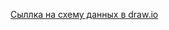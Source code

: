 [Сыллка на схему данных в draw.io](https://viewer.diagrams.net/?tags=%7B%7D&lightbox=1&highlight=0000ff&edit=_blank&layers=1&nav=1&title=%D0%94%D0%B8%D0%B0%D0%B3%D1%80%D0%B0%D0%BC%D0%BC%D0%B0%20%D0%B1%D0%B5%D0%B7%20%D0%BD%D0%B0%D0%B7%D0%B2%D0%B0%D0%BD%D0%B8%D1%8F.drawio#R%3Cmxfile%3E%3Cdiagram%20name%3D%22%D0%A1%D1%82%D1%80%D0%B0%D0%BD%D0%B8%D1%86%D0%B0%20%E2%80%94%201%22%20id%3D%22ycqyJdKULgwVlFHJJV2L%22%3E7Z1dc%2BI4FoZ%2FTap2L5ryt81lIOmd2Ul6MyG1Oz03W2oswDPGYozoQP%2F6kbAEBtnYBvxBpK5UNRJGCJ9XeuSjI%2BnOHM7X%2F4rBYvaMfBjeGZq%2FvjMf7gzDck2T%2FEdzNknOJ1NzvSRrGgd%2BkqnvM0bBD8gyNZa7Cny4PLgQIxTiYHGYOUZRBMf4IA%2FEMXo%2FvGyCwsNvXYApFDJGYxCKuf8LfDxLcj3D3ef%2FBIPpjH%2Bz7vSTd%2BaAX8x%2ByXIGfPSeyjIf78xhjBBOXs3XQxjS28fvS%2FK5zznv7ioWwwiX%2BcDi978MB%2F%2F%2F7V6L1%2BvJX6N%2FTyejTzq30HcQrthPHocBKXLJao03%2FFaQH7CgLzH4RrMGSwxizCxmaiSD2ACDIIIxydC36TAEi2WwvTzJmQWh%2FwQ2aIV5QTw1mARr6L8mBqPXEts9kcJokhY%2BIYWPWGXo2yAMphF5PSZ1pd84iOGS1OUJLDG7YobnIXs5CcJwiEIUb3%2BJ6QPoTcbbnxCjP2HqHWfswW8T8g67KzDGcJ17w%2FWdGUkLgGgOcbwhl3D5az0t%2FY8VwJqCo3GJv%2B91pbtOz05yZ2lV2exSwNQ83X3Z3uDkBbN5Jftbgv1PG%2F6VangwQ3Hwg5o7ZOZJi2Gbfg%2FmIYhI4wD%2BUdYAbbsDTVAIzfFjtHgD8RRilrFAARUjqYg9IH%2FkRgw1co9sUrEhSev7NPmjl8d4iCJiWKJEWgYkgniHVBQDjBas0BBOePkxu8309TeEMZozzfDqUhHyLN6EtxWDcUCMAOPRAoyDaJqSGtcpWGF0pL4I0dLKyetUixVVx3RlllaVWZ%2BobEFUL7%2Fkyor8ZByA8JV03yCabrsW1puDvS4ybbez17EhjzsLRO70JNyabhb4PiQdx%2BB9FmBIbUcveif8OuwyOmt%2BK9v8KXtzw5Y1Nitsb4DKpYGQ3IgIYNK2V5G%2FFBS0q%2BclonIEUQ0pqH4mr7Sfv7w1qS8On%2BTawTKRwFPySedIgLYcAlzn9z9W5f7ntCRLFtiIKl3FT5GfWpf1e5qfThf46ZUXVQ29G%2FQD%2FuGPBk9XVnj2BUV9AXNa2f%2Fevw5%2Fun%2F9h65p%2F%2BwUQiWQnZzItDSFzA%2BFzH4HkGnpCpm12N7Ssm3%2F4ZFpGYKiHucgCBUzW9WdpMwU3fSKmbfMTN3oAjQrOP8VNKt0XjnG%2F%2FjQzPD8z%2BjtTEHTVsxsWHaSMlOcMJiTb4yJwNTkdrHETk9um4bV404lhjS772YIzMvomXaZNSCtVX98RnPu6thJv7CrcU4Ob7K6miwl1Di2EX3ol85BZ1i38WnpS0wmq%2FPbEp3fzwwE15k8vlgYTcwn16CcE%2BMK%2B6pKKlVcE1Li9VB4KfFoXh9esiZpm8WLfW1%2F88V9yOVP0xfYy5bVS2yLXuKrT6zWj5duiEVCnLTq1lU4OTGB2TBOru2JvXGcyOo%2FtUX%2F6a8rEOEAb27jQaUbOpGQJKKzU5GkeZJkTus1jJIKHlAZUJJjsI%2BPEtEBOsIAr5bq2eQMuUhIFNFrqojSAlHs1onCvW0pJXxueyqlXab0JWWKI3o9CVOm8FamUbohE%2FlY4ojogP4U8hkt0g3P0BRFIHzc5w5iWh%2FIGbG%2F5gltRUGN8wfEeMPYwiJqUqYj5ok3v%2FEOgya%2B0kTP5smHdfrNh80u5d%2FTrSNI8vGV6PANPYNok7zxOQgPwLa%2FcA4i%2Fz9b0W7fSF3og%2BVs%2Bzt0lngBmN5zkkPGaJq3Uxm9J7kaY1lLtIrH8OTNZk5FzMmYe6XnZQs0hiHAwffDutTAFdH7uYjRH0TLKj6nuM8p2HzC65lu%2FuYTRr9fblSx24ilBvO3uvXEDQ0wL8SQU33DiIbHl9ffLuLGQ3UcWTd5cEQ35kuChFsZYrYbqZMnHAmHnCoQtBH3RQFd2o%2FUca69mcJt%2By4cWaNAHdGfqfzhZ8tFPqDwxQ0KKK0Cpf1YHVeFfortQkKguIagA9Jg%2FDDYLnd8uH97VCgpIxQJUaLCPruAkg4E67gq7lNsGDKyRHSBPsDlOA4WOECRekI5QzMSYkXFgHYCK%2B1H7Lii81PuiB1X1ihQV%2FR%2BDsPrbZv94WCiwj%2F5nVDhn52Aidc6TPi3KZgcNA0JYeKJns%2F7eEzv8%2B3Mz3dDKvLxxBPx0WQI6C5x1RDQg8jOg3hQJt6sUNB6oz895lEqjv7MG%2Bs0FP3pme0IovHY3p0GP2k9jd7xtBDNQiGS1AvfT%2FBguNG0XvLC2UvrhX30hY7S9n2gpVs908uPVD0%2B%2ByypKCukjo5KdMmOt4PE1Zj64pZ0vcPpkfCdCk8u3j5QOzKzVzYg2aqvRxKdsOqRp4aAZC8nSLEzAcleRhRq20887QYkJ01Dxkce0ZN6Uyve2g1HzpONhI8%2FFaJQpWbLhe60Ara0H47sVfCrSuBLy1uC%2BOHBwuMYj8Gidg88UzHyMaVfIRBVMaU2ppSOSK7twbVvKKYI7aI6U4pdV1WYclRaIx2CGFc6om37gXztnQpJLq%2BUqiw5WzmlimtEOmoxfhdYovOS2ntA6VfwgsoAE1mX4vdFJ%2Bhj5CuUVNSJhI8lauV9J1Bit48StfRebBgyokT0eb7EaBrDJV18fwOzKN3QiXQoMTS15r4TKPHaRomhib5OqYOQWdOQDyaGJjo7U1uEKY4US0RCjqgF913giKG3zxHRzyk5RyRdcm9oop%2FzGURgCmPFkXISkZAjok8U8AVQas%2FqYn2dnm5zLKfHTxioHBeuH68TuCIzlEOz3Ojh0n6m42fK0%2BU8wqNH24OHVuPCWdOQcfQgujR3S2GXKjj8Eu3IN6zgZywowNT6eFoEmNaDw3fPx2rCLNUuJKSLLvo4VVz4mWKRECfK29kFnLS%2BU7Whq91FxXYhI05EV%2BdoAcfE3MEPoDYYPVM2EoJFbTDaBbC0v2%2B1oatD5sWGISNZRI%2Fo4xwEoQLKGWqRECiiFzW919I8mY89zZg7NbFW5jBYr5%2F6lxTA3V6uVpInNc6xcaSpoUW9c2x6ziZunZljM0QXqORzbIasXlDeBdxihE67U2t5kpFvhGEoX2gjj6wFXGl%2Fas1QvlCxXcgIFdEXqqbWzhSLhDhRHtAu4KT9qTVDOUDFdiEjTjJCQmcoOuCJrXBSSiwS4kQdstQFnHRgQo2XrHiSahgS8sQU3Z9qQu1ctcgHFNMSlNHkKUupg5W%2B8m7kxOE2pU%2FZSZ3aw%2FR64hymnFN41gFmVdQclv7K609e76tIE5tUos7Td%2Fgpi4Wn7%2BQi7MLTd3TT65n9%2Fek7fK0b99s5xypOflNtx%2B8Yptuygk3PO9BwT9OsAh1nHtJ08RFiRcdOndK45Vmd0bhlltR47lmYl2rc8HqGm5r%2Btg41blhNa9xrVePnn4WX2fle86y0K%2BpuFwZf3LfmbZTSzEl4htlvRw7V%2B6f6jy%2FMOzDzwi5AOG%2FM1o7a%2FNnHypFkjBBOX07GtrNn5EN6xd8%3D%3C%2Fdiagram%3E%3C%2Fmxfile%3E)

